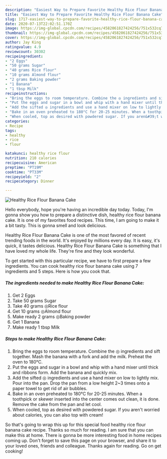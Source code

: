 ```yaml
---
description: "Easiest Way to Prepare Favorite Healthy Rice Flour Banana Cake"
title: "Easiest Way to Prepare Favorite Healthy Rice Flour Banana Cake"
slug: 1717-easiest-way-to-prepare-favorite-healthy-rice-flour-banana-cake
date: 2020-07-13T22:02:51.170Z
image: https://img-global.cpcdn.com/recipes/4582061827424256/751x532cq70/healthy-rice-flour-banana-cake-recipe-main-photo.jpg
thumbnail: https://img-global.cpcdn.com/recipes/4582061827424256/751x532cq70/healthy-rice-flour-banana-cake-recipe-main-photo.jpg
cover: https://img-global.cpcdn.com/recipes/4582061827424256/751x532cq70/healthy-rice-flour-banana-cake-recipe-main-photo.jpg
author: Jay King
ratingvalue: 4.9
reviewcount: 30302
recipeingredient:
- "2 Eggs"
- "50 grams Sugar"
- "40 grams Rice flour"
- "10 grams Almond flour"
- "2 grams Baking powder"
- "1 Banana"
- "1 tbsp Milk"
recipeinstructions:
- "Bring the eggs to room temperature. Combine the ◎ ingredients and sift together. Mash the banana with a fork and add the milk. Preheat the oven to 180°C."
- "Put the eggs and sugar in a bowl and whip with a hand mixer until thick and ribbons form. Add the banana and quickly mix."
- "Add the sifted ◎ ingredients and use a hand mixer on low to lightly mix. Pour into the pan. Drop the pan from a low height 2~3 times onto a paper towel to get rid of air bubbles."
- "Bake in an oven preheated to 180°C for 20-25 minutes. When a toothpick or skewer inserted into the center comes out clean, it is done. Remove the cake from the pan and let cool."
- "When cooled, top as desired with powdered sugar. If you aren&#39;t worried about calories, you can also top with cream!"
categories:
- Recipe
tags:
- healthy
- rice
- flour

katakunci: healthy rice flour 
nutrition: 210 calories
recipecuisine: American
preptime: "PT19M"
cooktime: "PT33M"
recipeyield: "2"
recipecategory: Dinner

---
```



![Healthy Rice Flour Banana Cake](https://img-global.cpcdn.com/recipes/4582061827424256/751x532cq70/healthy-rice-flour-banana-cake-recipe-main-photo.jpg)

Hello everybody, hope you're having an incredible day today. Today, I'm gonna show you how to prepare a distinctive dish, healthy rice flour banana cake. It is one of my favorites food recipes. This time, I am going to make it a bit tasty. This is gonna smell and look delicious.

Healthy Rice Flour Banana Cake is one of the most favored of recent trending foods in the world. It's enjoyed by millions every day. It is easy, it's quick, it tastes delicious. Healthy Rice Flour Banana Cake is something that I have loved my whole life. They're fine and they look wonderful.




To get started with this particular recipe, we have to first prepare a few ingredients. You can cook healthy rice flour banana cake using 7 ingredients and 5 steps. Here is how you cook that.

<!--inarticleads1-->

##### The ingredients needed to make Healthy Rice Flour Banana Cake:

1. Get 2 Eggs
1. Take 50 grams Sugar
1. Take 40 grams ◎Rice flour
1. Get 10 grams ◎Almond flour
1. Make ready 2 grams ◎Baking powder
1. Get 1 Banana
1. Make ready 1 tbsp Milk




<!--inarticleads2-->

##### Steps to make Healthy Rice Flour Banana Cake:

1. Bring the eggs to room temperature. Combine the ◎ ingredients and sift together. Mash the banana with a fork and add the milk. Preheat the oven to 180°C.
1. Put the eggs and sugar in a bowl and whip with a hand mixer until thick and ribbons form. Add the banana and quickly mix.
1. Add the sifted ◎ ingredients and use a hand mixer on low to lightly mix. Pour into the pan. Drop the pan from a low height 2~3 times onto a paper towel to get rid of air bubbles.
1. Bake in an oven preheated to 180°C for 20-25 minutes. When a toothpick or skewer inserted into the center comes out clean, it is done. Remove the cake from the pan and let cool.
1. When cooled, top as desired with powdered sugar. If you aren&#39;t worried about calories, you can also top with cream!




So that's going to wrap this up for this special food healthy rice flour banana cake recipe. Thanks so much for reading. I am sure that you can make this at home. There is gonna be more interesting food in home recipes coming up. Don't forget to save this page on your browser, and share it to your loved ones, friends and colleague. Thanks again for reading. Go on get cooking!
